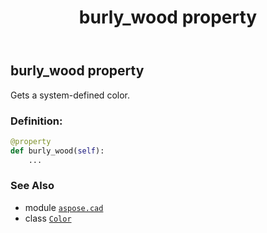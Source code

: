 ﻿---
title: burly_wood property
second_title: Aspose.CAD for Python via .NET API References
description: 
type: docs
weight: 280
url: /aspose.cad/color/burly_wood/
is_root: false
---

## burly_wood property


Gets a system-defined color.
### Definition:
```python
@property
def burly_wood(self):
    ...
```

### See Also
* module [`aspose.cad`](../../)
* class [`Color`](/cad/python-net/aspose.cad/color)
